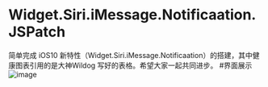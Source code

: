 # Widget.Siri.iMessage.Notificaation.JSPatch
简单完成 iOS10 新特性（Widget.Siri.iMessage.Notificaation）的搭建，其中健康图表引用的是大神Wildog 写好的表格。希望大家一起共同进步。
#界面展示
![image](https://github.com/VansXY/Widget.Siri.iMessage.Notificaation.JSPatch/IOSNewFunction/IOSNewFunction/img-folder/IMG_4419.PNG)

